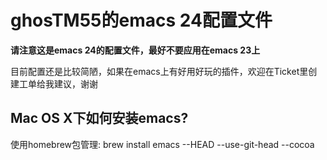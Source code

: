 # ghosTM55的emacs 24配置文件

**请注意这是emacs 24的配置文件，最好不要应用在emacs 23上**

目前配置还是比较简陋，如果在emacs上有好用好玩的插件，欢迎在Ticket里创建工单给我建议，谢谢


## Mac OS X下如何安装emacs?

使用homebrew包管理: brew install emacs --HEAD --use-git-head --cocoa
